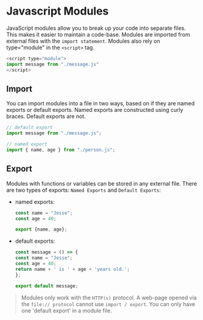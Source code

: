 # Javascript Modules

JavaScript modules allow you to break up your code into separate files. This makes it easier to maintain a code-base. Modules are imported from external files with the `import statement`. Modules also rely on type="module" in the `<script>` tag.

```js
<script type="module">
import message from "./message.js"
</script>
```

## Import

You can import modules into a file in two ways, based on if they are named exports or default exports. Named exports are constructed using curly braces. Default exports are not.

```js
// default export
import message from "./message.js";

// named export
import { name, age } from "./person.js";
```

## Export

Modules with functions or variables can be stored in any external file.
There are two types of exports: `Named Exports` and `Default Exports`:

- named exports:

    ```js
    const name = "Jesse";
    const age = 40;

    export {name, age};
    ```

- default exports:

    ```js
    const message = () => {
    const name = "Jesse";
    const age = 40;
    return name + ' is ' + age + 'years old.';
    };

    export default message;
    ```

> Modules only work with the `HTTP(s)` protocol. A web-page opened via the `file:// protocol` cannot use `import / export`. You can only have one 'default export' in a module file.

